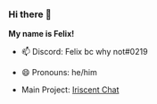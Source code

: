 ### Hi there 👋

**My name is Felix!**

- 📫 Discord: Felix bc why not#0219
- 😄 Pronouns: he/him

 - Main Project: [Iriscent Chat](https://github.com/iriscent-chat)
